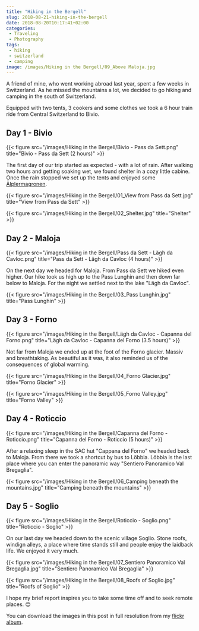 ```yaml
---
title: "Hiking in the Bergell"
slug: 2018-08-21-hiking-in-the-bergell
date: 2018-08-20T10:17:41+02:00
categories:
 - Traveling
 - Photography
tags:
 - hiking
 - switzerland
 - camping
image: /images/Hiking in the Bergell/09_Above Maloja.jpg
---
```


A friend of mine, who went working abroad last year, spent a few weeks in Switzerland. As he missed the mountains a lot, we decided to go hiking and camping in the south of Switzerland.

Equipped with two tents, 3 cookers and some clothes we took a 6 hour train ride from Central Switzerland to Bivio.
<!--more-->

## Day 1 - Bivio

{{< figure src="/images/Hiking in the Bergell/Bivio - Pass da Sett.png" title="Bivio - Pass da Sett (2 hours)" >}}

The first day of our trip started as expected - with a lot of rain. After walking two hours and getting soaking wet, we found shelter in a cozy little cabine. Once the rain stopped we set up the tents and enjoyed some [Älplermagronen](https://www.bettybossi.ch/de/Rezept/ShowRezept/BB_BBZA140106_0005A-40-de).

{{< figure src="/images/Hiking in the Bergell/01_View from Pass da Sett.jpg" title="View from Pass da Sett" >}}

{{< figure src="/images/Hiking in the Bergell/02_Shelter.jpg" title="Shelter" >}}

## Day 2 - Maloja

{{< figure src="/images/Hiking in the Bergell/Pass da Sett - Lägh da Cavloc.png" title="Pass da Sett - Lägh da Cavloc (4 hours)" >}}

On the next day we headed for Maloja. From Pass da Sett we hiked even higher. Our hike took us high up to the Pass Lunghin and then down far below to Maloja. For the night we settled next to the lake "Lägh da Cavloc".

{{< figure src="/images/Hiking in the Bergell/03_Pass Lunghin.jpg" title="Pass Lunghin" >}}

## Day 3 - Forno

{{< figure src="/images/Hiking in the Bergell/Lägh da Cavloc - Capanna del Forno.png" title="Lägh da Cavloc - Capanna del Forno (3.5 hours)" >}}

Not far from Maloja we ended up at the foot of the Forno glacier. Massiv and breathtaking. As beautiful as it was, it also reminded us of the consequences of global warming.

{{< figure src="/images/Hiking in the Bergell/04_Forno Glacier.jpg" title="Forno Glacier" >}}

{{< figure src="/images/Hiking in the Bergell/05_Forno Valley.jpg" title="Forno Valley" >}}

## Day 4 - Roticcio

{{< figure src="/images/Hiking in the Bergell/Capanna del Forno - Roticcio.png" title="Capanna del Forno - Roticcio (5 hours)" >}}

After a relaxing sleep in the SAC hut "Cappana del Forno" we headed back to Maloja. From there we took a shortcut by bus to Löbbia. Löbbia is the last place where you can enter the panoramic way "Sentiero Panoramico Val Bregaglia".

{{< figure src="/images/Hiking in the Bergell/06_Camping beneath the mountains.jpg" title="Camping beneath the mountains" >}}

## Day 5 - Soglio

{{< figure src="/images/Hiking in the Bergell/Roticcio - Soglio.png" title="Roticcio - Soglio" >}}

On our last day we headed down to the scenic village Soglio. Stone roofs, windign alleys, a place where time stands still and people enjoy the laidback life. We enjoyed it very much.

{{< figure src="/images/Hiking in the Bergell/07_Sentiero Panoramico Val Bregaglia.jpg" title="Sentiero Panoramico Val Bregaglia" >}}

{{< figure src="/images/Hiking in the Bergell/08_Roofs of Soglio.jpg" title="Roofs of Soglio" >}}

I hope my brief report inspires you to take some time off and to seek remote places. 😊

You can download the images in this post in full resolution from my [flickr album](https://www.flickr.com/photos/janik-von-rotz/albums/72157698855198241).